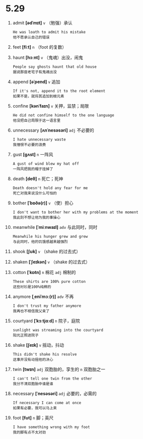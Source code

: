 # 5.29









1. admit **[ədˈmɪt]** `v` （勉强）承认
    ```
    He was loath to admit his mistake
    他不愿承认自己的错误
    ```

2. feet **[fiːt]** `n` （foot 的复数）

3. haunt **[hɔːnt]** `v` （鬼魂）出没，闹鬼
    ```
    People say ghosts haunt that old house
    据说那座老宅子有鬼魂出没
    ```

4. append **[əˈpend]** `v` 追加
    ```
    If it's not, append it to the root element
    如果不是，就将其追加到根元素
    ```

5. confine **[kənˈfaɪn]** `v` 关押，监禁；局限
    ```
    He did not confine himself to the one language
    他没把自己局限于这一语言里
    ```

6. unnecessary **[ʌnˈnesəsəri]** `adj` 不必要的
    ```
    I hate unnecessary waste
    我憎恨不必要的浪费
    ```

7. gust **[ɡʌst]** `n` 一阵风
    ```
    A gust of wind blew my hat off
    一阵风把我的帽子挂掉了
    ```

8. death **[deθ]** `n` 死亡；死神
    ```
    Death doesn't hold any fear for me
    死亡对我来说没什么可怕的
    ```

9. bother **[ˈbɒðə(r)]** `v` （使）担心
    ```
    I don't want to bother her with my problems at the moment
    我此刻不想让他为我的事操心
    ```

10. meanwhile **[ˈmiːnwaɪl]** `adv` 与此同时，同时
    ```
    Meanwhile his hunger grew and grew
    与此同时，他的饥饿感越来越强烈
    ```

11. shook **[ʃʊk]** `v` （shake 的过去式）

12. shaken **[ˈʃeɪkən]** `v` （shake 的过去式）

13. cotton **[ˈkɒtn]** `n` 棉花 `adj` 棉制的
    ```
    These shirts are 100% pure cotton
    这些衬衫是100%纯棉的
    ```

14. anymore **[ˌeniˈmɔː(r)]** `adv` 不再
    ```
    I don't trust my father anymore
    我再也不相信我父亲了
    ```

15. courtyard **[ˈkɔːtjɑːd]** `n` 院子，庭院
    ```
    sunlight was streaming into the courtyard
    阳光正照进院子
    ```

16. shake **[ʃeɪk]** `v` 摇动，抖动
    ```
    This didn't shake his resolve
    这事并没有动摇他的决心
    ```

17. twin **[twɪn]** `adj` 双胞胎的，孪生的 `n` 双胞胎之一
    ```
    I can't tell one twin from the other
    我分不清双胞胎中谁是谁
    ```

18. necessary **[ˈnesəsəri]** `adj` 必要的，必需的
    ```
    If necessary I can come at once
    如果有必要，我可以马上来
    ```

19. foot **[fʊt]** `n` 脚；英尺
    ```
    I have something wrong with my foot
    我的脚有点不太对劲
    ```
